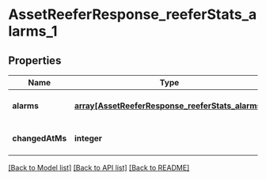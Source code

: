 # AssetReeferResponse_reeferStats_alarms_1

## Properties
Name | Type | Description | Notes
------------ | ------------- | ------------- | -------------
**alarms** | [**array[AssetReeferResponse_reeferStats_alarms]**](AssetReeferResponse_reeferStats_alarms.md) |  | [optional] [default to null]
**changedAtMs** | **integer** |  | [optional] [default to null]

[[Back to Model list]](../README.md#documentation-for-models) [[Back to API list]](../README.md#documentation-for-api-endpoints) [[Back to README]](../README.md)


